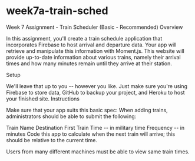# week7a-train-sched
Week 7 Assignment - Train Scheduler (Basic - Recommended)
Overview

In this assignment, you'll create a train schedule application that incorporates Firebase to host arrival and departure data. Your app will retrieve and manipulate this information with Moment.js. This website will provide up-to-date information about various trains, namely their arrival times and how many minutes remain until they arrive at their station.

Setup

We'll leave that up to you -- however you like. Just make sure you're using Firebase to store data, GitHub to backup your project, and Heroku to host your finished site.
Instructions

Make sure that your app suits this basic spec:
When adding trains, administrators should be able to submit the following:

Train Name
Destination
First Train Time -- in military time
Frequency -- in minutes
Code this app to calculate when the next train will arrive; this should be relative to the current time.

Users from many different machines must be able to view same train times.
